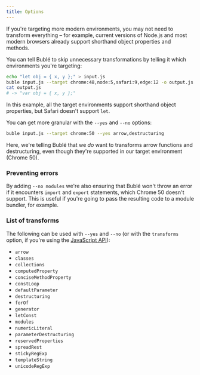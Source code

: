 ```yaml
---
title: Options
---
```


If you're targeting more modern environments, you may not need to transform everything – for example, current versions of Node.js and most modern browsers already support shorthand object properties and methods.

You can tell Bublé to skip unnecessary transformations by telling it which environments you're targeting:

```bash
echo "let obj = { x, y };" > input.js
buble input.js --target chrome:48,node:5,safari:9,edge:12 -o output.js
cat output.js
# -> "var obj = { x, y };"
```

In this example, all the target environments support shorthand object properties, but Safari doesn't support `let`.

You can get more granular with the `--yes` and `--no` options:

```bash
buble input.js --target chrome:50 --yes arrow,destructuring
```

Here, we're telling Bublé that we *do* want to transforms arrow functions and destructuring, even though they're supported in our target environment (Chrome 50).


### Preventing errors

By adding `--no modules` we're also ensuring that Bublé won't throw an error if it encounters `import` and `export` statements, which Chrome 50 doesn't support. This is useful if you're going to pass the resulting code to a module bundler, for example.


### List of transforms

The following can be used with `--yes` and `--no` (or with the `transforms` option, if you're using the [JavaScript API](#using-the-javascript-api)):

* `arrow`
* `classes`
* `collections`
* `computedProperty`
* `conciseMethodProperty`
* `constLoop`
* `defaultParameter`
* `destructuring`
* `forOf`
* `generator`
* `letConst`
* `modules`
* `numericLiteral`
* `parameterDestructuring`
* `reservedProperties`
* `spreadRest`
* `stickyRegExp`
* `templateString`
* `unicodeRegExp`
